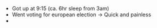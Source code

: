 - Got up at 9:15 (ca. 6hr sleep from 3am)
- Went voting for european election -> Quick and painless
- 